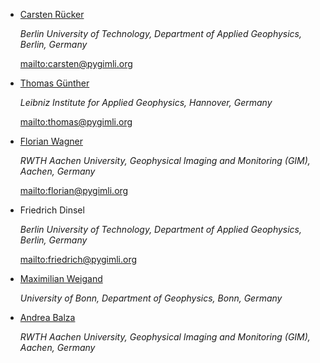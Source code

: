 - [Carsten Rücker](https://orcid.org/0000-0002-8231-9861)

  *Berlin University of Technology, Department of Applied Geophysics, Berlin, Germany*

  <mailto:carsten@pygimli.org>

- [Thomas Günther](https://orcid.org/0000-0001-5409-0273)

  *Leibniz Institute for Applied Geophysics, Hannover, Germany*

  <mailto:thomas@pygimli.org>

- [Florian Wagner](https://orcid.org/0000-0001-7407-9741)

  *RWTH Aachen University, Geophysical Imaging and Monitoring (GIM), Aachen, Germany*

  <mailto:florian@pygimli.org>

- Friedrich Dinsel

  *Berlin University of Technology, Department of Applied Geophysics, Berlin, Germany*

  <mailto:friedrich@pygimli.org>

- [Maximilian Weigand](https://orcid.org/0000-0003-0510-1938)

  *University of Bonn, Department of Geophysics, Bonn, Germany*

- [Andrea Balza](https://www.andreabalza.com)

  *RWTH Aachen University, Geophysical Imaging and Monitoring (GIM), Aachen, Germany*
